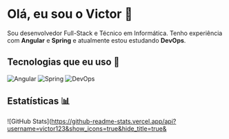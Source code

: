 # Olá, eu sou o Victor 👋

Sou desenvolvedor Full-Stack e Técnico em Informática. Tenho experiência com **Angular** e **Spring** e atualmente estou estudando **DevOps**.

## Tecnologias que eu uso 🚀
![Angular](https://img.shields.io/badge/-Angular-1572B6?style=flat&logo=angular&logoColor=white)
![Spring](https://img.shields.io/badge/-Spring-6DB33F?style=flat&logo=spring&logoColor=white)
![DevOps](https://img.shields.io/badge/-DevOps-000000?style=flat&logo=devops&logoColor=white)

## Estatísticas 📊

![GitHub Stats](https://github-readme-stats.vercel.app/api?username=victor123&show_icons=true&hide_title=true&
